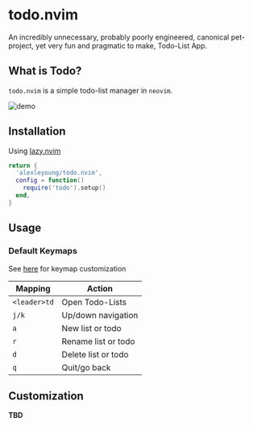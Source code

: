 # todo.nvim

An incredibly unnecessary, probably poorly engineered, canonical pet-project, yet very fun and pragmatic to make, Todo-List App.

## What is Todo?

`todo.nvim` is a simple todo-list manager in `neovim`.

![demo](https://media2.giphy.com/media/v1.Y2lkPTc5MGI3NjExZDcxMHJhNWZhZDkzY253djQ1ZDdhc2VmejRiMXIyYmx6dmIzaWQxYSZlcD12MV9pbnRlcm5hbF9naWZfYnlfaWQmY3Q9Zw/isPtN0HuN06Siy8ID0/giphy.gif)

## Installation

Using [lazy.nvim](https://github.com/folke/lazy.nvim)

```lua
return {
  'alexleyoung/todo.nvim',
  config = function()
    require('todo').setup()
  end,
}
```

## Usage

### Default Keymaps

See [here](#Customization) for keymap customization

| Mapping | Action |
| --- | --- |
| `<leader>td` | Open Todo-Lists |
| `j/k` | Up/down navigation |
| `a` | New list or todo |
| `r` | Rename list or todo |
| `d` | Delete list or todo |
| `q` | Quit/go back |

## Customization

**TBD**
